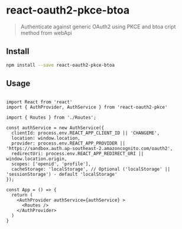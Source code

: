 # react-oauth2-pkce-btoa

> Authenticate against generic OAuth2 using PKCE and btoa cript method from webApi

## Install

```bash
npm install --save react-oauth2-pkce-btoa
```

## Usage

```tsx

import React from 'react'
import { AuthProvider, AuthService } from 'react-oauth2-pkce'

import { Routes } from './Routes';

const authService = new AuthService({
  clientId: process.env.REACT_APP_CLIENT_ID || 'CHANGEME',
  location: window.location,
  provider: process.env.REACT_APP_PROVIDER || 'https://sandbox.auth.ap-southeast-2.amazoncognito.com/oauth2',
  redirectUri: process.env.REACT_APP_REDIRECT_URI || window.location.origin,
  scopes: ['openid', 'profile'],
  cacheStorage: 'localStorage', // Optional ('localStorage' || 'sessionStorage') - default 'localStorage'
});

const App = () => {
  return (
    <AuthProvider authService={authService} >
      <Routes />
    </AuthProvider>
  )
}

```
